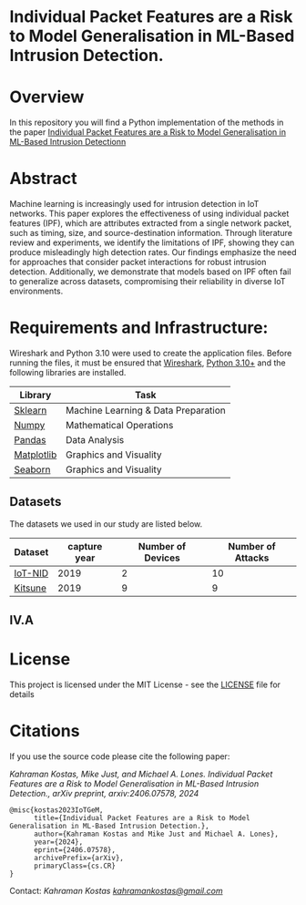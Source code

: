 # Individual Packet Features are a Risk to Model Generalisation in ML-Based Intrusion Detection.

# Overview
In this repository you will find a Python implementation of the methods in the paper [Individual Packet Features are a Risk to Model Generalisation in ML-Based Intrusion Detectionn](https://arxiv.org/abs/2406.07578)


# Abstract

Machine learning is increasingly used for intrusion detection in IoT networks. This paper explores the effectiveness of using individual packet features (IPF), which are attributes extracted from a single network packet, such as timing, size, and source-destination information. Through literature review and experiments, we identify the limitations of IPF, showing they can produce misleadingly high detection rates. Our findings emphasize the need for approaches that consider packet interactions for robust intrusion detection. Additionally, we demonstrate that models based on IPF often fail to generalize across datasets, compromising their reliability in diverse IoT environments.



# Requirements and Infrastructure: 

Wireshark and Python 3.10 were used to create the application files. Before running the files, it must be ensured that [Wireshark](https://www.wireshark.org/), [Python 3.10+](https://www.python.org/downloads/) and the following libraries are installed.

| Library | Task |
| ------ | ------ |
|[ Sklearn ](http://scikit-learn.org/stable/install.html)| Machine Learning & Data Preparation |
| [ Numpy ](http://www.numpy.org/) |Mathematical Operations|
| [ Pandas  ](https://pandas.pydata.org/pandas-docs/stable/install.html)|  Data Analysis|
| [ Matplotlib ](https://matplotlib.org/users/installing.html) |Graphics and Visuality|
| [Seaborn ](https://seaborn.pydata.org/) |Graphics and Visuality|



## Datasets
The datasets we used in our study are listed below.

| Dataset | capture year | Number of Devices | Number of Attacks  |
|---|---|---|---|
|[IoT-NID](https://ocslab.hksecurity.net/Datasets/iot-network-intrusion-dataset)|2019|2|10|
|[Kitsune](https://www.kaggle.com/datasets/ymirsky/network-attack-dataset-kitsune)| 2019|9|9|


## IV.A 






# License
This project is licensed under the MIT License - see the [LICENSE](LICENSE) file for details


# Citations
If you use the source code please cite the following paper:

*Kahraman  Kostas,  Mike  Just,  and  Michael  A.  Lones.   Individual Packet Features are a Risk to Model Generalisation in ML-Based Intrusion Detection., arXiv preprint, arxiv:2406.07578, 2024*


```
@misc{kostas2023IoTGeM,
      title={Individual Packet Features are a Risk to Model Generalisation in ML-Based Intrusion Detection.}, 
      author={Kahraman Kostas and Mike Just and Michael A. Lones},
      year={2024},
      eprint={2406.07578},
      archivePrefix={arXiv},
      primaryClass={cs.CR}
}
```

Contact:
*Kahraman Kostas
kahramankostas@gmail.com*